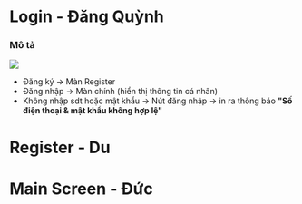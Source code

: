 # Login - Đăng Quỳnh
### Mô tả
<img src="https://i.imgur.com/FrXoTyy.png">

* Đăng ký -> Màn Register
* Đăng nhập -> Màn chính (hiển thị thông tin cá nhân)
* Không nhập sdt hoặc mật khẩu -> Nút đăng nhập -> in ra thông báo **"Số điện thoại & mật khẩu không hợp lệ"**

# Register - Du

# Main Screen - Đức

